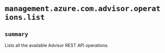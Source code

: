 # `management.azure.com.advisor.operations.list`

## `summary`
Lists all the available Advisor REST API operations.


